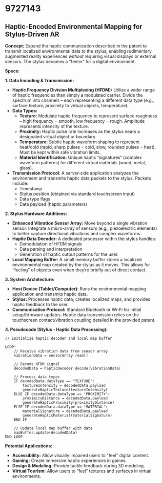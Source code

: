 # 9727143

## Haptic-Encoded Environmental Mapping for Stylus-Driven AR

**Concept:** Expand the haptic communication described in the patent to transmit localized environmental data to the stylus, enabling rudimentary augmented reality experiences *without* requiring visual displays or external sensors. The stylus becomes a “feeler” for a digital environment.

**Specs:**

**1. Data Encoding & Transmission:**

*   **Haptic Frequency Division Multiplexing (HFDM):**  Utilize a wider range of haptic frequencies than simply a modulated carrier.  Divide the spectrum into channels – each representing a different data type (e.g., surface texture, proximity to virtual objects, temperature).
*   **Data Types:**
    *   **Texture:**  Modulate haptic frequency to represent surface roughness – high frequency = smooth, low frequency = rough. Amplitude represents intensity of the texture.
    *   **Proximity:**  Haptic pulse rate increases as the stylus nears a designated virtual object or boundary.
    *   **Temperature:**  Subtle haptic waveform shaping to represent heat/cold (rapid, sharp pulses = cold, slow, rounded pulses = heat).  Must be kept within safe vibration limits.
    *   **Material Identification:** Unique haptic “signatures” (complex waveform patterns) for different virtual materials (wood, metal, glass).
*   **Transmission Protocol:** A server-side application analyzes the environment and transmits haptic data packets to the stylus.  Packets include:
    *   Timestamp
    *   Stylus position (obtained via standard touchscreen input)
    *   Data type flags
    *   Data payload (haptic parameters)

**2. Stylus Hardware Additions:**

*   **Enhanced Vibration Sensor Array:** Move beyond a single vibration sensor. Integrate a micro-array of sensors (e.g., piezoelectric elements) to better capture directional vibrations and complex waveforms.
*   **Haptic Data Decoder:** A dedicated processor within the stylus handles:
    *   Demodulation of HFDM signals
    *   Data parsing and interpretation
    *   Generation of haptic output patterns for the user.
*   **Local Mapping Buffer:** A small memory buffer stores a localized environmental map created by the stylus as it moves. This allows for “feeling” of objects even when they’re briefly out of direct contact.

**3. System Architecture:**

*   **Host Device (Tablet/Computer):** Runs the environmental mapping application and transmits haptic data.
*   **Stylus:** Processes haptic data, creates localized maps, and provides haptic feedback to the user.
*   **Communication Protocol:** Standard Bluetooth or Wi-Fi for initial setup/firmware updates. Haptic data transmission relies on the touchscreen contact/vibration coupling detailed in the provided patent.

**4. Pseudocode (Stylus - Haptic Data Processing):**

```
// Initialize haptic decoder and local map buffer

LOOP:
    // Receive vibration data from sensor array
    vibrationData = sensorArray.read()

    // Decode HFDM signal
    decodedData = hapticDecoder.decode(vibrationData)

    // Process data types
    IF decodedData.dataType == "TEXTURE":
        textureIntensity = decodedData.payload
        generateHapticTexture(textureIntensity)
    ELSE IF decodedData.dataType == "PROXIMITY":
        proximityDistance = decodedData.payload
        generateHapticProximity(proximityDistance)
    ELSE IF decodedData.dataType == "MATERIAL":
        materialSignature = decodedData.payload
        generateHapticMaterial(materialSignature)
    END IF

    // Update local map buffer with data
    mapBuffer.update(decodedData)
END LOOP
```

**Potential Applications:**

*   **Accessibility:** Allow visually impaired users to "feel" digital content.
*   **Gaming:** Create immersive haptic experiences in games.
*   **Design & Modeling:** Provide tactile feedback during 3D modeling.
*   **Virtual Tourism:** Allow users to “feel” textures and surfaces in virtual environments.